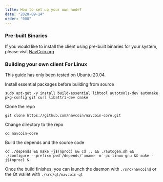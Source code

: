 ```yaml
---
title: How to set up your own node?
date: "2020-09-14"
order: "000"
---
```


### Pre-built Binaries

If you would like to install the client using pre-built binaries for your system, please visit [NavCoin.org](https://navcoin.org/en/wallets/#download-core)

### Building your own client For Linux

This guide has only been tested on Ubuntu 20.04.

Install essential packages before building from source

```
sudo apt-get -y install build-essential libtool autotools-dev automake pkg-config git curl libattr1-dev cmake
```

Clone the repo

```
git clone https://github.com/navcoin/navcoin-core.git
```

Change directory to the repo

```
cd navcoin-core
```

Build the depends and the source code

```
cd ./depends && make -j$(nproc) && cd .. && ./autogen.sh && ./configure --prefix=`pwd`/depends/`uname -m`-pc-linux-gnu && make -j$(nproc) &
```

Once the build finishes, you can launch the daemon with `./src/navcoind` or the Qt wallet with `./src/qt/navcoin-qt`


